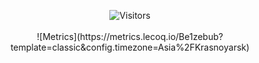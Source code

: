 <p align="center">
  <img alt="Visitors" src="https://visitor-badge.laobi.icu/badge?page_id=Be1zebub"/>
  <br/><br/>
  ![Metrics](https://metrics.lecoq.io/Be1zebub?template=classic&config.timezone=Asia%2FKrasnoyarsk)
</p>
